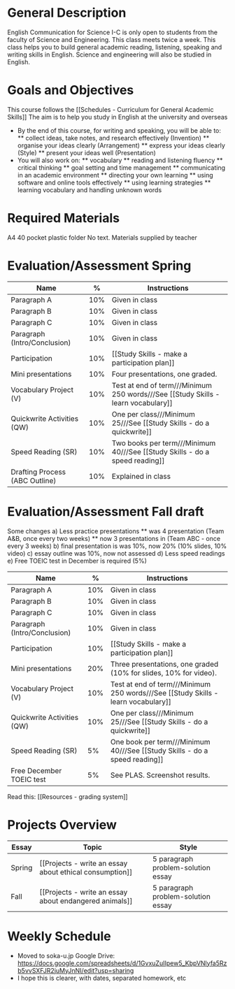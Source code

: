 # General Description
English Communication for Science I-C is only open to students from the faculty of Science and Engineering. This class meets twice a week. This class helps you to build general academic reading, listening, speaking and writing skills in English. Science and engineering will also be studied in English.

# Goals and Objectives
This course follows the [[Schedules - Curriculum for General Academic Skills]]
The aim is to help you study in English at the university and overseas

* By the end of this course, for writing and speaking, you will be able to:
** collect ideas, take notes, and research effectively (Invention)
** organise your ideas clearly (Arrangement)
** express your ideas clearly (Style)
** present your ideas well (Presentation)
* You will also work on:
** vocabulary
** reading and listening fluency
** critical thinking
** goal setting and time management
** communicating in an academic environment
** directing your own learning
** using software and online tools effectively
** using learning strategies
** learning vocabulary and handling unknown words

# Required Materials
A4 40 pocket plastic folder
No text. Materials supplied by teacher

# Evaluation/Assessment Spring
Name                        |%      |Instructions
----------------------------|-------|-------------
Paragraph A                 |10%    |Given in class
Paragraph B                 |10%    |Given in class    
Paragraph C                 |10%    |Given in class
Paragraph (Intro/Conclusion)|10% 	|Given in class
Participation               |10%    |[[Study Skills - make a participation plan]]   
Mini presentations          |10%    |Four presentations, one graded. 
Vocabulary Project (V)      |10%    |Test at end of term///Minimum 250 words///See [[Study Skills - learn vocabulary]]
Quickwrite Activities (QW)  |10%    |One per class///Minimum 25///See [[Study Skills - do a quickwrite]]    
Speed Reading (SR)          |10%    |Two books per term///Minimum 40///See [[Study Skills - do a speed reading]]
Drafting Process (ABC Outline)|10%  |Explained in class

# Evaluation/Assessment Fall draft
Some changes
a) Less practice presentations
** was 4 presentation (Team A&B, once every two weeks)
** now 3 presentations in (Team ABC -  once every 3 weeks)
b) final presentation is was 10%, now 20% (10% slides, 10% video)
c) essay outline was 10%, now not assessed
d) Less speed readings
e) Free TOEIC test in December is required (5%)

Name                        |%      |Instructions
----------------------------|-------|-------------
Paragraph A                 |10%    |Given in class
Paragraph B                 |10%    |Given in class    
Paragraph C                 |10%    |Given in class
Paragraph (Intro/Conclusion)|10% 	|Given in class
Participation               |10%    |[[Study Skills - make a participation plan]]   
Mini presentations          |20%    |Three presentations, one graded (10% for slides, 10% for video).  
Vocabulary Project (V)      |10%    |Test at end of term///Minimum 250 words///See [[Study Skills - learn vocabulary]]
Quickwrite Activities (QW)  |10%    |One per class///Minimum 25///See [[Study Skills - do a quickwrite]]    
Speed Reading (SR)          |5%     |One book per term///Minimum 40///See [[Study Skills - do a speed reading]]
Free December TOEIC test    |5%     |See PLAS. Screenshot results. 



Read this: [[Resources - grading system]]

# Projects Overview
|Essay      |Topic                                                              |Style
|-----------|---------------------------                                        |--------------
|Spring     |[[Projects - write an essay about ethical consumption]]            |5 paragraph problem-solution essay
|Fall       |[[Projects - write an essay about endangered animals]]             |5 paragraph problem-solution essay

# Weekly Schedule
* Moved to soka-u.jp Google Drive: https://docs.google.com/spreadsheets/d/1GvxuZuIIpew5_KbpVNlyfa5Rzb5vvSXFJR2juMyJnNI/edit?usp=sharing
* I hope this is clearer, with dates, separated homework, etc
